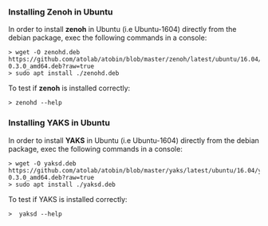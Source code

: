 
### Installing Zenoh in Ubuntu

In order to install **zenoh** in Ubuntu (i.e Ubuntu-1604) directly from the debian package, exec the following commands in a console:
```
> wget -O zenohd.deb https://github.com/atolab/atobin/blob/master/zenoh/latest/ubuntu/16.04/zenohd-0.3.0_amd64.deb?raw=true
> sudo apt install ./zenohd.deb
```
To test if **zenoh** is installed correctly:
```
> zenohd --help
```


### Installing YAKS in Ubuntu

In order to install **YAKS** in Ubuntu (i.e Ubuntu-1604) directly from the debian package, exec the following commands in a console:
```
> wget -O yaksd.deb https://github.com/atolab/atobin/blob/master/yaks/latest/ubuntu/16.04/yaksd-0.3.0_amd64.deb?raw=true
> sudo apt install ./yaksd.deb
```
To test if YAKS is installed correctly:
```
>  yaksd --help
```

